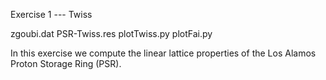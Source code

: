 Exercise 1 --- Twiss

zgoubi.dat
PSR-Twiss.res
plotTwiss.py
plotFai.py

In this exercise we compute the linear lattice properties of the Los Alamos
Proton Storage Ring (PSR).
